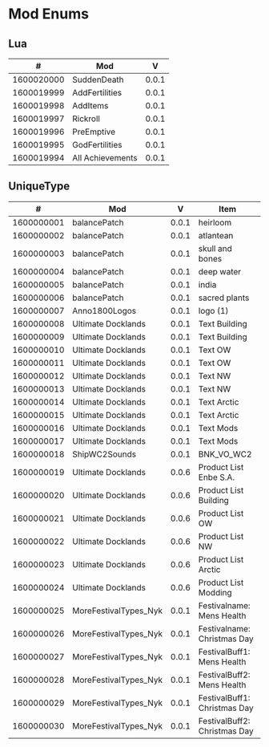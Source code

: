 # Mod Enums

## Lua

\# | Mod | V
--- | --- | ---
1600020000 | SuddenDeath | 0.0.1
1600019999 | AddFertilities | 0.0.1
1600019998 | AddItems | 0.0.1
1600019997 | Rickroll | 0.0.1
1600019996 | PreEmptive | 0.0.1
1600019995 | GodFertilities | 0.0.1
1600019994 | All Achievements | 0.0.1

## UniqueType

\# | Mod | V | Item
--- | --- | --- | --- 
1600000001 | balancePatch | 0.0.1 | heirloom
1600000002 | balancePatch | 0.0.1 | atlantean
1600000003 | balancePatch | 0.0.1 | skull and bones
1600000004 | balancePatch | 0.0.1 | deep water
1600000005 | balancePatch | 0.0.1 | india
1600000006 | balancePatch | 0.0.1 | sacred plants
1600000007 | Anno1800Logos | 0.0.1 | logo (1)
1600000008 | Ultimate Docklands | 0.0.1 | Text Building
1600000009 | Ultimate Docklands | 0.0.1 | Text Building
1600000010 | Ultimate Docklands | 0.0.1 | Text OW
1600000011 | Ultimate Docklands | 0.0.1 | Text OW
1600000012 | Ultimate Docklands | 0.0.1 | Text NW
1600000013 | Ultimate Docklands | 0.0.1 | Text NW
1600000014 | Ultimate Docklands | 0.0.1 | Text Arctic
1600000015 | Ultimate Docklands | 0.0.1 | Text Arctic
1600000016 | Ultimate Docklands | 0.0.1 | Text Mods
1600000017 | Ultimate Docklands | 0.0.1 | Text Mods
1600000018 | ShipWC2Sounds | 0.0.1 | BNK_VO_WC2
1600000019 | Ultimate Docklands | 0.0.6 | Product List Enbe S.A.
1600000020 | Ultimate Docklands | 0.0.6 | Product List Building
1600000021 | Ultimate Docklands | 0.0.6 | Product List OW
1600000022 | Ultimate Docklands | 0.0.6 | Product List NW
1600000023 | Ultimate Docklands | 0.0.6 | Product List Arctic
1600000024 | Ultimate Docklands | 0.0.6 | Product List Modding
1600000025 | MoreFestivalTypes_Nyk | 0.0.1 | Festivalname: Mens Health
1600000026 | MoreFestivalTypes_Nyk | 0.0.1 | Festivalname: Christmas Day
1600000027 | MoreFestivalTypes_Nyk | 0.0.1 | FestivalBuff1: Mens Health
1600000028 | MoreFestivalTypes_Nyk | 0.0.1 | FestivalBuff2: Mens Health
1600000029 | MoreFestivalTypes_Nyk | 0.0.1 | FestivalBuff1: Christmas Day
1600000030 | MoreFestivalTypes_Nyk | 0.0.1 | FestivalBuff2: Christmas Day